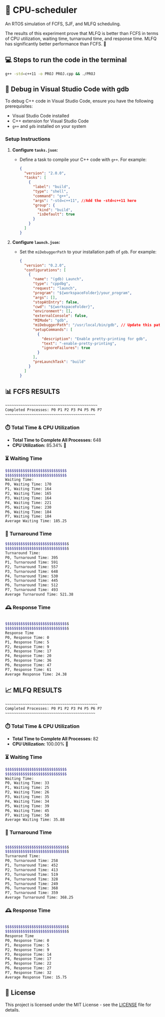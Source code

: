 # 🚀 CPU-scheduler
An RTOS simulation of FCFS, SJF, and MLFQ scheduling.

The results of this experiment prove that MLFQ is better than FCFS in terms of CPU utilization, waiting time, turnaround time, and response time. MLFQ has significantly better performance than FCFS. 🎉

## 💻 Steps to run the code in the terminal
```bash
g++ -std=c++11 -o PROJ PROJ.cpp && ./PROJ
```

## 🐞 Debug in Visual Studio Code with gdb
To debug C++ code in Visual Studio Code, ensure you have the following prerequisites:
- Visual Studio Code installed
- C++ extension for Visual Studio Code
- `g++` and `gdb` installed on your system

### Setup Instructions

1. **Configure `tasks.json`:**
   - Define a task to compile your C++ code with `g++`. For example:
     ```json
     {
       "version": "2.0.0",
       "tasks": [
         {
           "label": "build",
           "type": "shell",
           "command": "g++",
           "args": "-std=c++11", //Add the -std=c++11 here
           "group": {
             "kind": "build",
             "isDefault": true
           }
         }
       ]
     }
     ```

2. **Configure `launch.json`:**
   - Set the `miDebuggerPath` to your installation path of `gdb`. For example:
     ```json
     {
       "version": "0.2.0",
       "configurations": [
         {
           "name": "(gdb) Launch",
           "type": "cppdbg",
           "request": "launch",
           "program": "${workspaceFolder}/your_program",
           "args": [],
           "stopAtEntry": false,
           "cwd": "${workspaceFolder}",
           "environment": [],
           "externalConsole": false,
           "MIMode": "gdb",
           "miDebuggerPath": "/usr/local/bin/gdb", // Update this path to gdb here
           "setupCommands": [
             {
               "description": "Enable pretty-printing for gdb",
               "text": "-enable-pretty-printing",
               "ignoreFailures": true
             }
           ],
           "preLaunchTask": "build"
         }
       ]
     }
     ```

## 📊 FCFS RESULTS

```bash
~~~~~~~~~~~~~~~~~~~~~~~~~~~~~~~~~~~~~~~~~~
Completed Processes: P0 P1 P2 P3 P4 P5 P6 P7 
~~~~~~~~~~~~~~~~~~~~~~~~~~~~~~~~~~~~~~~~~
```

### ⏱️ Total Time & CPU Utilization

- **Total Time to Complete All Processes:** 648
- **CPU Utilization:** 85.34% 💪

### ⏳ Waiting Time

```bash
$$$$$$$$$$$$$$$$$$$$$$$$$$$$
$$$$$$$$$$$$$$$$$$$$$$$$$$$$
Waiting Time:
P0, Waiting Time: 170
P1, Waiting Time: 164
P2, Waiting Time: 165
P3, Waiting Time: 164
P4, Waiting Time: 221
P5, Waiting Time: 230
P6, Waiting Time: 184
P7, Waiting Time: 184
Average Waiting Time: 185.25
```

### 🔄 Turnaround Time

```bash
$$$$$$$$$$$$$$$$$$$$$$$$$$$$$
$$$$$$$$$$$$$$$$$$$$$$$$$$$$$
Turnaround Time: 
P0, Turnaround Time: 395
P1, Turnaround Time: 591
P2, Turnaround Time: 557
P3, Turnaround Time: 648
P4, Turnaround Time: 530
P5, Turnaround Time: 445
P6, Turnaround Time: 512
P7, Turnaround Time: 493
Average Turnaround Time: 521.38
```

### 🕰️ Response Time

```bash

$$$$$$$$$$$$$$$$$$$$$$$$$$$$$
$$$$$$$$$$$$$$$$$$$$$$$$$$$$$
Response Time
P0, Response Time: 0
P1, Response Time: 5
P2, Response Time: 9
P3, Response Time: 17
P4, Response Time: 20
P5, Response Time: 36
P6, Response Time: 47
P7, Response Time: 61
Average Response Time: 24.38
```

## 📈 MLFQ RESULTS

```bash
~~~~~~~~~~~~~~~~~~~~~~~~~~~~~~~~~~~~~~~~~~
Completed Processes: P0 P1 P2 P3 P4 P5 P6 P7 
~~~~~~~~~~~~~~~~~~~~~~~~~~~~~~~~~~~~~~~~~
```

### ⏱️ Total Time & CPU Utilization

- **Total Time to Complete All Processes:** 82
- **CPU Utilization:** 100.00% 💪

### ⏳ Waiting Time

```bash
$$$$$$$$$$$$$$$$$$$$$$$$$$$$
$$$$$$$$$$$$$$$$$$$$$$$$$$$$
Waiting Time:
P0, Waiting Time: 33
P1, Waiting Time: 25
P2, Waiting Time: 26
P3, Waiting Time: 35
P4, Waiting Time: 34
P5, Waiting Time: 39
P6, Waiting Time: 45
P7, Waiting Time: 50
Average Waiting Time: 35.88
```

### 🔄 Turnaround Time

```bash

$$$$$$$$$$$$$$$$$$$$$$$$$$$$$
$$$$$$$$$$$$$$$$$$$$$$$$$$$$$
Turnaround Time: 
P0, Turnaround Time: 258
P1, Turnaround Time: 452
P2, Turnaround Time: 413
P3, Turnaround Time: 519
P4, Turnaround Time: 328
P5, Turnaround Time: 249
P6, Turnaround Time: 368
P7, Turnaround Time: 359
Average Turnaround Time: 368.25
```

### 🕰️ Response Time

```bash

$$$$$$$$$$$$$$$$$$$$$$$$$$$$$
$$$$$$$$$$$$$$$$$$$$$$$$$$$$$
Response Time
P0, Response Time: 0
P1, Response Time: 5
P2, Response Time: 9
P3, Response Time: 14
P4, Response Time: 17
P5, Response Time: 22
P6, Response Time: 27
P7, Response Time: 32
Average Response Time: 15.75
```
## 📄 License

This project is licensed under the MIT License - see the [LICENSE](LICENSE) file for details.